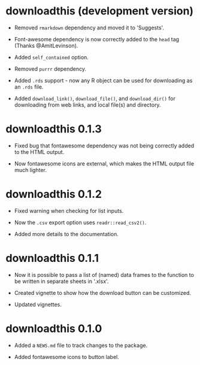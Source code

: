 # downloadthis (development version)

* Removed `rmarkdown` dependency and moved it to 'Suggests'.

* Font-awesome dependency is now correctly added to the `head` tag (Thanks @AmitLevinson).

* Added `self_contained` option.

* Removed `purrr` dependency.

* Added `.rds` support - now any R object can be used for downloading as an `.rds` file.

* Added `download_link()`, `download_file()`, and `download_dir()` for downloading from web links, and local file(s) and directory.

# downloadthis 0.1.3

* Fixed bug that fontawesome dependency was not being correctly added to the HTML output.

* Now fontawesome icons are external, which makes the HTML output file much lighter.

# downloadthis 0.1.2

* Fixed warning when checking for list inputs.

* Now the `.csv` export option uses `readr::read_csv2()`.

* Added more details to the documentation.

# downloadthis 0.1.1

* Now it is possible to pass a list of (named) data frames to the function to be written in separate sheets in '.xlsx'.

* Created vignette to show how the download button can be customized.

* Updated vignettes.

# downloadthis 0.1.0

* Added a `NEWS.md` file to track changes to the package.

* Added fontawesome icons to button label.
